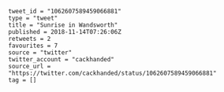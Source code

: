 ```
tweet_id = "1062607589459066881"
type = "tweet"
title = "Sunrise in Wandsworth"
published = 2018-11-14T07:26:06Z
retweets = 2
favourites = 7
source = "twitter"
twitter_account = "cackhanded"
source_url = "https://twitter.com/cackhanded/status/1062607589459066881"
tag = []
```

<p class='image'><img src='http://mnf.m17s.net/2018/11/14/Dr8j9zGWwAA2Myh.jpg' alt=''></p>

